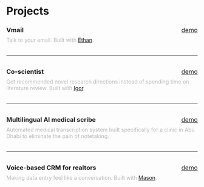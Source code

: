 <script context="module">
  export const metadata = {
    title: "Projects",
    description: "My portfolio of AI projects including Vmail (talk to your email), Co-scientist (AI research assistant), multilingual medical scribe, and more innovative applications.",
    keywords: "Vedant Khanna projects, AI projects, portfolio, Vmail, Co-scientist, medical AI, startup projects, Stanford projects"
  };
</script>

# Projects

### Vmail <span class="links"><a href="https://www.youtube.com/watch?v=3ePO_Qi2jCg" data-project="Vmail">demo</a></span>

Talk to your email. Built with <a href="https://www.goodhart.ai/">Ethan</a>.

---

### Co-scientist <span class="links"><a href="https://youtu.be/h4_JFms3kIc?si=EQQzfFpUWeooGuux&t=43" data-project="Co-scientist">demo</a></span>

Get recommended novel research directions instead of spending time on literature review. Built with <a href="https://www.igor.fyi/">Igor</a>.

---

### Multilingual AI medical scribe <span class="links"><a href="https://www.youtube.com/watch?v=KQSOck-XG5k" data-project="Multilingual AI medical scribe">demo</a></span>

Automated medical transcription system built specifically for a clinic in Abu Dhabi to eliminate the pain of notetaking.

---

### Voice-based CRM for realtors <span class="links"><a href="https://youtu.be/CKjFMmc5wi8?si=sfs4W27oi-hlZ9Yt&t=14" data-project="Voice-based CRM for realtors">demo</a></span>

Making data entry feel like a conversation. Built with <a href="https://www.masonjwang.com/">Mason</a>.

<style>
  h3 {
    display: flex;
    justify-content: space-between;
    align-items: center;
    margin-bottom: 0.5rem;
    border-bottom: none;
    font-color: 
  }
  
  .links {
    font-size: 1rem;
    font-weight: normal;
    margin-left: auto;
  }
  
  .links a {
    margin-left: 1rem;
  }
  
  .coming-soon {
    margin-left: 1rem;
    padding: 0.2rem 0.5rem;
    background-color: rgba(110, 209, 255, 0.15);
    border-radius: 4px;
    color: rgba(110, 209, 255, 0.891);
    font-size: 0.8rem;
  }
  
  p {
    margin-top: 0.5rem;
    color: #b8b8b8;
  }
  
  hr {
    margin: 2rem 0;
    height: 1px;
    background-color: #4a4a4a;
    border: none;
  }
</style>
